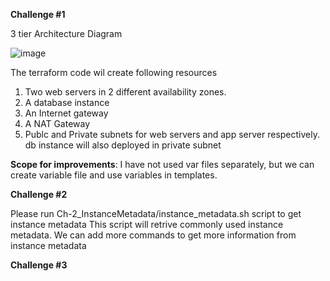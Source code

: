 **Challenge #1**

3 tier Architecture Diagram

![image](https://github.com/khandu443/InterviewDemo/assets/17494148/7ee2ea4a-4e51-4773-969b-8fa374f00e9d)

The terraform code wil create following resources
1. Two web servers in 2 different availability zones.
2. A database instance
3. An Internet gateway
4. A NAT Gateway
5. Publc and Private subnets for web servers and app server respectively. db instance will also deployed in private subnet

**Scope for improvements**: I have not used var files separately, but we can create variable file and use variables in templates.

**Challenge #2**

Please run Ch-2_InstanceMetadata/instance_metadata.sh script to get instance metadata
This script will retrive commonly used instance metadata. We can add more commands to get more information from instance metadata


**Challenge #3**
